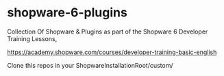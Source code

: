 # shopware-6-plugins
Collection Of Shopware & Plugins as part of the Shopware 6 Developer Training Lessons,

https://academy.shopware.com/courses/developer-training-basic-english

Clone this repos in your ShopwareInstallationRoot/custom/
